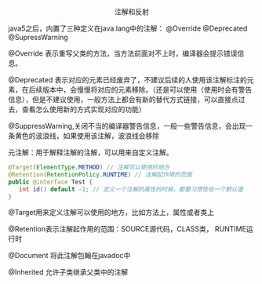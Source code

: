 <center>注解和反射</center>

java5之后，内置了三种定义在java.lang中的注解： @Override @Deprecated @SupressWarning

@Override   表示重写父类的方法，当方法前面对不上时，编译器会提示错误信息。

@Deprecated  表示对应的元素已经废弃了，不建议后续的人使用该注解标注的元素，在后续版本中，会慢慢将对应的元素移除。（还是可以使用（使用时会有警告信息），但是不建议使用，一般方法上都会有新的替代方式链接，可以直接点过去，查看怎么使用新的方式实现对应的功能）

@SuppressWarning,关闭不当的编译器警告信息，一般一些警告信息，会出现一条黄色的波浪线，如果使用该注解，波浪线会移除



元注解：用于解释注解的注解，可以用来自定义注解。

```java
@Target(ElementType.METHOD) // 注解可以使用的地方
@Retention(RetentionPolicy.RUNTIME) // 注解起作用的范围
public @interface Test {
   int id() default -1; // 定义一个注解的属性的时候，都要习惯性给一个默认值
}
```

@Target用来定义注解可以使用的地方，比如方法上，属性或者类上

@Retention表示注解起作用的范围：SOURCE源代码，CLASS类， RUNTIME运行时

@Document 将此注解包翰在javadoc中

@Inherited 允许子类继承父类中的注解





